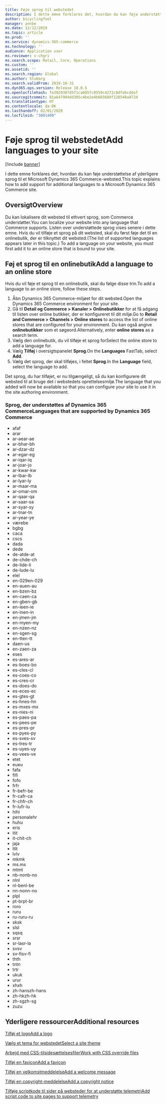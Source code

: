 ```yaml
---
title: Føje sprog til webstedet
description: I dette emne forklares det, hvordan du kan føje understøttelse af yderligere sprog til et Microsoft Dynamics 365 Commerce-websted.
author: bicyclingfool
manager: annbe
ms.date: 12/12/2019
ms.topic: article
ms.prod: ''
ms.service: dynamics-365-commerce
ms.technology: ''
audience: Application user
ms.reviewer: v-chgri
ms.search.scope: Retail, Core, Operations
ms.custom: ''
ms.assetid: ''
ms.search.region: Global
ms.author: StuHarg
ms.search.validFrom: 2019-10-31
ms.dyn365.ops.version: Release 10.0.5
ms.openlocfilehash: fa3029387d5f1ca605fc9559c4272c8dfebcddaf
ms.sourcegitcommit: 81a647904dd305c4be2e4b683689f128548a872d
ms.translationtype: HT
ms.contentlocale: da-DK
ms.lasthandoff: 02/01/2020
ms.locfileid: "3001409"
---
```

# <a name="add-languages-to-your-site"></a><span data-ttu-id="03746-103">Føje sprog til webstedet</span><span class="sxs-lookup"><span data-stu-id="03746-103">Add languages to your site</span></span>


[!include [banner](includes/banner.md)]

<span data-ttu-id="03746-104">I dette emne forklares det, hvordan du kan føje understøttelse af yderligere sprog til et Microsoft Dynamics 365 Commerce-websted.</span><span class="sxs-lookup"><span data-stu-id="03746-104">This topic explains how to add support for additional languages to a Microsoft Dynamics 365 Commerce site.</span></span>

## <a name="overview"></a><span data-ttu-id="03746-105">Oversigt</span><span class="sxs-lookup"><span data-stu-id="03746-105">Overview</span></span>

<span data-ttu-id="03746-106">Du kan lokalisere dit websted til ethvert sprog, som Commerce understøtter.</span><span class="sxs-lookup"><span data-stu-id="03746-106">You can localize your website into any language that Commerce supports.</span></span> <span data-ttu-id="03746-107">Listen over understøttede sprog vises senere i dette emne. Hvis du vil tilføje et sprog på dit websted, skal du først føje det til en onlinebutik, der er tilknyttet dit websted.</span><span class="sxs-lookup"><span data-stu-id="03746-107">(The list of supported languages appears later in this topic.) To add a language on your website, you must first add it to an online store that is bound to your site.</span></span>

## <a name="add-a-language-to-an-online-store"></a><span data-ttu-id="03746-108">Føj et sprog til en onlinebutik</span><span class="sxs-lookup"><span data-stu-id="03746-108">Add a language to an online store</span></span>

<span data-ttu-id="03746-109">Hvis du vil føje et sprog til en onlinebutik, skal du følge disse trin.</span><span class="sxs-lookup"><span data-stu-id="03746-109">To add a language to an online store, follow these steps.</span></span>

1. <span data-ttu-id="03746-110">Åbn Dynamics 365 Commerce-miljøet for dit websted.</span><span class="sxs-lookup"><span data-stu-id="03746-110">Open the Dynamics 365 Commerce environment for your site.</span></span>
1. <span data-ttu-id="03746-111">Gå til **Detail og Commerce \> Kanaler \> Onlinebutikker** for at få adgang til listen over online butikker, der er konfigureret til dit miljø.</span><span class="sxs-lookup"><span data-stu-id="03746-111">Go to **Retail and Commerce \> Channels \> Online stores** to access the list of online stores that are configured for your environment.</span></span> <span data-ttu-id="03746-112">Du kan også angive **onlinebutikker** som et søgeord.</span><span class="sxs-lookup"><span data-stu-id="03746-112">Alternatively, enter **online stores** as a search term.</span></span>
1. <span data-ttu-id="03746-113">Vælg den onlinebutik, du vil tilføje et sprog for</span><span class="sxs-lookup"><span data-stu-id="03746-113">Select the online store to add a language for.</span></span>
1. <span data-ttu-id="03746-114">Vælg **Tilføj** i oversigtspanelet **Sprog**.</span><span class="sxs-lookup"><span data-stu-id="03746-114">On the **Languages** FastTab, select **Add**.</span></span>
1. <span data-ttu-id="03746-115">Vælg det sprog, der skal tilføjes, i feltet **Sprog**.</span><span class="sxs-lookup"><span data-stu-id="03746-115">In the **Language** field, select the language to add.</span></span>

<span data-ttu-id="03746-116">Det sprog, du har tilføjet, er nu tilgængeligt, så du kan konfigurere dit websted til at bruge det i webstedets oprettelsesmiljø.</span><span class="sxs-lookup"><span data-stu-id="03746-116">The language that you added will now be available so that you can configure your site to use it in the site authoring environment.</span></span>

### <a name="languages-that-are-supported-by-dynamics-365-commerce"></a><span data-ttu-id="03746-117">Sprog, der understøttes af Dynamics 365 Commerce</span><span class="sxs-lookup"><span data-stu-id="03746-117">Languages that are supported by Dynamics 365 Commerce</span></span>

- <span data-ttu-id="03746-118">af</span><span class="sxs-lookup"><span data-stu-id="03746-118">af</span></span>
- <span data-ttu-id="03746-119">ar</span><span class="sxs-lookup"><span data-stu-id="03746-119">ar</span></span>
- <span data-ttu-id="03746-120">ar-ae</span><span class="sxs-lookup"><span data-stu-id="03746-120">ar-ae</span></span>
- <span data-ttu-id="03746-121">ar-bh</span><span class="sxs-lookup"><span data-stu-id="03746-121">ar-bh</span></span>
- <span data-ttu-id="03746-122">ar-dz</span><span class="sxs-lookup"><span data-stu-id="03746-122">ar-dz</span></span>
- <span data-ttu-id="03746-123">ar-eg</span><span class="sxs-lookup"><span data-stu-id="03746-123">ar-eg</span></span>
- <span data-ttu-id="03746-124">ar-iq</span><span class="sxs-lookup"><span data-stu-id="03746-124">ar-iq</span></span>
- <span data-ttu-id="03746-125">ar-jo</span><span class="sxs-lookup"><span data-stu-id="03746-125">ar-jo</span></span>
- <span data-ttu-id="03746-126">ar-kw</span><span class="sxs-lookup"><span data-stu-id="03746-126">ar-kw</span></span>
- <span data-ttu-id="03746-127">ar-lb</span><span class="sxs-lookup"><span data-stu-id="03746-127">ar-lb</span></span>
- <span data-ttu-id="03746-128">ar-ly</span><span class="sxs-lookup"><span data-stu-id="03746-128">ar-ly</span></span>
- <span data-ttu-id="03746-129">ar-ma</span><span class="sxs-lookup"><span data-stu-id="03746-129">ar-ma</span></span>
- <span data-ttu-id="03746-130">ar-om</span><span class="sxs-lookup"><span data-stu-id="03746-130">ar-om</span></span>
- <span data-ttu-id="03746-131">ar-qa</span><span class="sxs-lookup"><span data-stu-id="03746-131">ar-qa</span></span>
- <span data-ttu-id="03746-132">ar-sa</span><span class="sxs-lookup"><span data-stu-id="03746-132">ar-sa</span></span>
- <span data-ttu-id="03746-133">ar-sy</span><span class="sxs-lookup"><span data-stu-id="03746-133">ar-sy</span></span>
- <span data-ttu-id="03746-134">ar-tn</span><span class="sxs-lookup"><span data-stu-id="03746-134">ar-tn</span></span>
- <span data-ttu-id="03746-135">ar-ye</span><span class="sxs-lookup"><span data-stu-id="03746-135">ar-ye</span></span>
- <span data-ttu-id="03746-136">være</span><span class="sxs-lookup"><span data-stu-id="03746-136">be</span></span>
- <span data-ttu-id="03746-137">bg</span><span class="sxs-lookup"><span data-stu-id="03746-137">bg</span></span>
- <span data-ttu-id="03746-138">ca</span><span class="sxs-lookup"><span data-stu-id="03746-138">ca</span></span>
- <span data-ttu-id="03746-139">cs</span><span class="sxs-lookup"><span data-stu-id="03746-139">cs</span></span>
- <span data-ttu-id="03746-140">da</span><span class="sxs-lookup"><span data-stu-id="03746-140">da</span></span>
- <span data-ttu-id="03746-141">de</span><span class="sxs-lookup"><span data-stu-id="03746-141">de</span></span>
- <span data-ttu-id="03746-142">de-at</span><span class="sxs-lookup"><span data-stu-id="03746-142">de-at</span></span>
- <span data-ttu-id="03746-143">de-ch</span><span class="sxs-lookup"><span data-stu-id="03746-143">de-ch</span></span>
- <span data-ttu-id="03746-144">de-li</span><span class="sxs-lookup"><span data-stu-id="03746-144">de-li</span></span>
- <span data-ttu-id="03746-145">de-lu</span><span class="sxs-lookup"><span data-stu-id="03746-145">de-lu</span></span>
- <span data-ttu-id="03746-146">el</span><span class="sxs-lookup"><span data-stu-id="03746-146">el</span></span>
- <span data-ttu-id="03746-147">en-029</span><span class="sxs-lookup"><span data-stu-id="03746-147">en-029</span></span>
- <span data-ttu-id="03746-148">en-au</span><span class="sxs-lookup"><span data-stu-id="03746-148">en-au</span></span>
- <span data-ttu-id="03746-149">en-bz</span><span class="sxs-lookup"><span data-stu-id="03746-149">en-bz</span></span>
- <span data-ttu-id="03746-150">en-ca</span><span class="sxs-lookup"><span data-stu-id="03746-150">en-ca</span></span>
- <span data-ttu-id="03746-151">en-gb</span><span class="sxs-lookup"><span data-stu-id="03746-151">en-gb</span></span>
- <span data-ttu-id="03746-152">en-ie</span><span class="sxs-lookup"><span data-stu-id="03746-152">en-ie</span></span>
- <span data-ttu-id="03746-153">en-in</span><span class="sxs-lookup"><span data-stu-id="03746-153">en-in</span></span>
- <span data-ttu-id="03746-154">en-jm</span><span class="sxs-lookup"><span data-stu-id="03746-154">en-jm</span></span>
- <span data-ttu-id="03746-155">en-my</span><span class="sxs-lookup"><span data-stu-id="03746-155">en-my</span></span>
- <span data-ttu-id="03746-156">en-nz</span><span class="sxs-lookup"><span data-stu-id="03746-156">en-nz</span></span>
- <span data-ttu-id="03746-157">en-sg</span><span class="sxs-lookup"><span data-stu-id="03746-157">en-sg</span></span>
- <span data-ttu-id="03746-158">en-tt</span><span class="sxs-lookup"><span data-stu-id="03746-158">en-tt</span></span>
- <span data-ttu-id="03746-159">da</span><span class="sxs-lookup"><span data-stu-id="03746-159">en-us</span></span>
- <span data-ttu-id="03746-160">en-za</span><span class="sxs-lookup"><span data-stu-id="03746-160">en-za</span></span>
- <span data-ttu-id="03746-161">es</span><span class="sxs-lookup"><span data-stu-id="03746-161">es</span></span>
- <span data-ttu-id="03746-162">es-ar</span><span class="sxs-lookup"><span data-stu-id="03746-162">es-ar</span></span>
- <span data-ttu-id="03746-163">es-bo</span><span class="sxs-lookup"><span data-stu-id="03746-163">es-bo</span></span>
- <span data-ttu-id="03746-164">es-cl</span><span class="sxs-lookup"><span data-stu-id="03746-164">es-cl</span></span>
- <span data-ttu-id="03746-165">es-co</span><span class="sxs-lookup"><span data-stu-id="03746-165">es-co</span></span>
- <span data-ttu-id="03746-166">es-cr</span><span class="sxs-lookup"><span data-stu-id="03746-166">es-cr</span></span>
- <span data-ttu-id="03746-167">es-do</span><span class="sxs-lookup"><span data-stu-id="03746-167">es-do</span></span>
- <span data-ttu-id="03746-168">es-ec</span><span class="sxs-lookup"><span data-stu-id="03746-168">es-ec</span></span>
- <span data-ttu-id="03746-169">es-gt</span><span class="sxs-lookup"><span data-stu-id="03746-169">es-gt</span></span>
- <span data-ttu-id="03746-170">es-hn</span><span class="sxs-lookup"><span data-stu-id="03746-170">es-hn</span></span>
- <span data-ttu-id="03746-171">es-mx</span><span class="sxs-lookup"><span data-stu-id="03746-171">es-mx</span></span>
- <span data-ttu-id="03746-172">es-ni</span><span class="sxs-lookup"><span data-stu-id="03746-172">es-ni</span></span>
- <span data-ttu-id="03746-173">es-pa</span><span class="sxs-lookup"><span data-stu-id="03746-173">es-pa</span></span>
- <span data-ttu-id="03746-174">es-pe</span><span class="sxs-lookup"><span data-stu-id="03746-174">es-pe</span></span>
- <span data-ttu-id="03746-175">es-pr</span><span class="sxs-lookup"><span data-stu-id="03746-175">es-pr</span></span>
- <span data-ttu-id="03746-176">es-py</span><span class="sxs-lookup"><span data-stu-id="03746-176">es-py</span></span>
- <span data-ttu-id="03746-177">es-sv</span><span class="sxs-lookup"><span data-stu-id="03746-177">es-sv</span></span>
- <span data-ttu-id="03746-178">es-tr</span><span class="sxs-lookup"><span data-stu-id="03746-178">es-tr</span></span>
- <span data-ttu-id="03746-179">es-uy</span><span class="sxs-lookup"><span data-stu-id="03746-179">es-uy</span></span>
- <span data-ttu-id="03746-180">es-ve</span><span class="sxs-lookup"><span data-stu-id="03746-180">es-ve</span></span>
- <span data-ttu-id="03746-181">et</span><span class="sxs-lookup"><span data-stu-id="03746-181">et</span></span>
- <span data-ttu-id="03746-182">eu</span><span class="sxs-lookup"><span data-stu-id="03746-182">eu</span></span>
- <span data-ttu-id="03746-183">fa</span><span class="sxs-lookup"><span data-stu-id="03746-183">fa</span></span>
- <span data-ttu-id="03746-184">fi</span><span class="sxs-lookup"><span data-stu-id="03746-184">fi</span></span>
- <span data-ttu-id="03746-185">fo</span><span class="sxs-lookup"><span data-stu-id="03746-185">fo</span></span>
- <span data-ttu-id="03746-186">fr</span><span class="sxs-lookup"><span data-stu-id="03746-186">fr</span></span>
- <span data-ttu-id="03746-187">fr-be</span><span class="sxs-lookup"><span data-stu-id="03746-187">fr-be</span></span>
- <span data-ttu-id="03746-188">fr-ca</span><span class="sxs-lookup"><span data-stu-id="03746-188">fr-ca</span></span>
- <span data-ttu-id="03746-189">fr-ch</span><span class="sxs-lookup"><span data-stu-id="03746-189">fr-ch</span></span>
- <span data-ttu-id="03746-190">fr-lu</span><span class="sxs-lookup"><span data-stu-id="03746-190">fr-lu</span></span>
- <span data-ttu-id="03746-191">hi</span><span class="sxs-lookup"><span data-stu-id="03746-191">hi</span></span>
- <span data-ttu-id="03746-192">personale</span><span class="sxs-lookup"><span data-stu-id="03746-192">hr</span></span>
- <span data-ttu-id="03746-193">hu</span><span class="sxs-lookup"><span data-stu-id="03746-193">hu</span></span>
- <span data-ttu-id="03746-194">er</span><span class="sxs-lookup"><span data-stu-id="03746-194">is</span></span>
- <span data-ttu-id="03746-195">it</span><span class="sxs-lookup"><span data-stu-id="03746-195">it</span></span>
- <span data-ttu-id="03746-196">it-ch</span><span class="sxs-lookup"><span data-stu-id="03746-196">it-ch</span></span>
- <span data-ttu-id="03746-197">ja</span><span class="sxs-lookup"><span data-stu-id="03746-197">ja</span></span>
- <span data-ttu-id="03746-198">lt</span><span class="sxs-lookup"><span data-stu-id="03746-198">lt</span></span>
- <span data-ttu-id="03746-199">lv</span><span class="sxs-lookup"><span data-stu-id="03746-199">lv</span></span>
- <span data-ttu-id="03746-200">mk</span><span class="sxs-lookup"><span data-stu-id="03746-200">mk</span></span>
- <span data-ttu-id="03746-201">ms.</span><span class="sxs-lookup"><span data-stu-id="03746-201">ms</span></span>
- <span data-ttu-id="03746-202">mt</span><span class="sxs-lookup"><span data-stu-id="03746-202">mt</span></span>
- <span data-ttu-id="03746-203">nb-no</span><span class="sxs-lookup"><span data-stu-id="03746-203">nb-no</span></span>
- <span data-ttu-id="03746-204">nl</span><span class="sxs-lookup"><span data-stu-id="03746-204">nl</span></span>
- <span data-ttu-id="03746-205">nl-be</span><span class="sxs-lookup"><span data-stu-id="03746-205">nl-be</span></span>
- <span data-ttu-id="03746-206">nn-no</span><span class="sxs-lookup"><span data-stu-id="03746-206">nn-no</span></span>
- <span data-ttu-id="03746-207">pl</span><span class="sxs-lookup"><span data-stu-id="03746-207">pl</span></span>
- <span data-ttu-id="03746-208">pt-br</span><span class="sxs-lookup"><span data-stu-id="03746-208">pt-br</span></span>
- <span data-ttu-id="03746-209">ro</span><span class="sxs-lookup"><span data-stu-id="03746-209">ro</span></span>
- <span data-ttu-id="03746-210">ru</span><span class="sxs-lookup"><span data-stu-id="03746-210">ru</span></span>
- <span data-ttu-id="03746-211">ru-ru</span><span class="sxs-lookup"><span data-stu-id="03746-211">ru-ru</span></span>
- <span data-ttu-id="03746-212">sk</span><span class="sxs-lookup"><span data-stu-id="03746-212">sk</span></span>
- <span data-ttu-id="03746-213">sl</span><span class="sxs-lookup"><span data-stu-id="03746-213">sl</span></span>
- <span data-ttu-id="03746-214">sq</span><span class="sxs-lookup"><span data-stu-id="03746-214">sq</span></span>
- <span data-ttu-id="03746-215">sr</span><span class="sxs-lookup"><span data-stu-id="03746-215">sr</span></span>
- <span data-ttu-id="03746-216">sr-la</span><span class="sxs-lookup"><span data-stu-id="03746-216">sr-la</span></span>
- <span data-ttu-id="03746-217">sv</span><span class="sxs-lookup"><span data-stu-id="03746-217">sv</span></span>
- <span data-ttu-id="03746-218">sv-fi</span><span class="sxs-lookup"><span data-stu-id="03746-218">sv-fi</span></span>
- <span data-ttu-id="03746-219">th</span><span class="sxs-lookup"><span data-stu-id="03746-219">th</span></span>
- <span data-ttu-id="03746-220">tn</span><span class="sxs-lookup"><span data-stu-id="03746-220">tn</span></span>
- <span data-ttu-id="03746-221">tr</span><span class="sxs-lookup"><span data-stu-id="03746-221">tr</span></span>
- <span data-ttu-id="03746-222">uk</span><span class="sxs-lookup"><span data-stu-id="03746-222">uk</span></span>
- <span data-ttu-id="03746-223">ur</span><span class="sxs-lookup"><span data-stu-id="03746-223">ur</span></span>
- <span data-ttu-id="03746-224">xh</span><span class="sxs-lookup"><span data-stu-id="03746-224">xh</span></span>
- <span data-ttu-id="03746-225">zh-hans</span><span class="sxs-lookup"><span data-stu-id="03746-225">zh-hans</span></span>
- <span data-ttu-id="03746-226">zh-hk</span><span class="sxs-lookup"><span data-stu-id="03746-226">zh-hk</span></span>
- <span data-ttu-id="03746-227">zh-sg</span><span class="sxs-lookup"><span data-stu-id="03746-227">zh-sg</span></span>
- <span data-ttu-id="03746-228">zu</span><span class="sxs-lookup"><span data-stu-id="03746-228">zu</span></span>

## <a name="additional-resources"></a><span data-ttu-id="03746-229">Yderligere ressourcer</span><span class="sxs-lookup"><span data-stu-id="03746-229">Additional resources</span></span>

[<span data-ttu-id="03746-230">Tilføj et logo</span><span class="sxs-lookup"><span data-stu-id="03746-230">Add a logo</span></span>](add-logo.md)

[<span data-ttu-id="03746-231">Vælg et tema for webstedet</span><span class="sxs-lookup"><span data-stu-id="03746-231">Select a site theme</span></span>](select-site-theme.md)

[<span data-ttu-id="03746-232">Arbejd med CSS-tilsidesættelsesfiler</span><span class="sxs-lookup"><span data-stu-id="03746-232">Work with CSS override files</span></span>](css-override-files.md)

[<span data-ttu-id="03746-233">Tilføj en favicon</span><span class="sxs-lookup"><span data-stu-id="03746-233">Add a favicon</span></span>](add-favicon.md)

[<span data-ttu-id="03746-234">Tilføj en velkomstmeddelelse</span><span class="sxs-lookup"><span data-stu-id="03746-234">Add a welcome message</span></span>](add-welcome-message.md)

[<span data-ttu-id="03746-235">Tilføj en copyright-meddelelse</span><span class="sxs-lookup"><span data-stu-id="03746-235">Add a copyright notice</span></span>](add-copyright-notice.md)

[<span data-ttu-id="03746-236">Tilføje scriptkode til sider på websteder for at understøtte telemetri</span><span class="sxs-lookup"><span data-stu-id="03746-236">Add script code to site pages to support telemetry</span></span>](add-telemetry.md)
